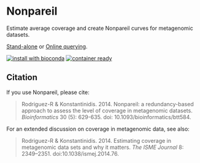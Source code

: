Nonpareil
=========

Estimate average coverage and create Nonpareil curves for metagenomic datasets.

[Stand-alone](http://nonpareil.readthedocs.org/) or [Online querying](http://enve-omics.ce.gatech.edu/nonpareil/).

[![install with bioconda](https://img.shields.io/badge/install%20with-bioconda-brightgreen.svg?style=flat-square)](http://bioconda.github.io/recipes/nonpareil/README.html)
[![container ready](https://quay.io/repository/biocontainers/nonpareil/status)](https://quay.io/repository/biocontainers/nonpareil)

Citation
--------

If you use Nonpareil, please cite:

> Rodriguez-R & Konstantinidis. 2014. Nonpareil: a redundancy-based approach to assess the level of coverage in metagenomic datasets. _Bioinformatics_ 30 (5): 629-635. doi: 10.1093/bioinformatics/btt584.

For an extended discussion on coverage in metagenomic data, see also:

> Rodriguez-R & Konstantinidis. 2014. Estimating coverage in metagenomic data sets and why it matters. _The ISME Journal_ 8: 2349–2351. doi:10.1038/ismej.2014.76.

